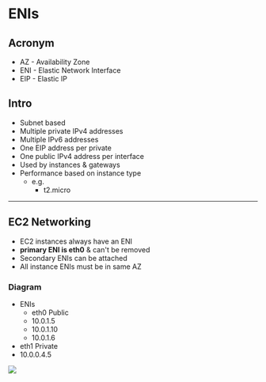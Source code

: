 # ENIs

## Acronym
* AZ - Availability Zone
* ENI - Elastic Network Interface
* EIP - Elastic IP

## Intro
* Subnet based
* Multiple private IPv4 addresses
* Multiple IPv6 addresses
* One EIP address per private
* One public IPv4 address per interface
* Used by instances & gateways
* Performance based on instance type
  * e.g.
    * t2.micro
    
---

## EC2 Networking
* EC2 instances always have an ENI
* **primary ENI is eth0** & can't be removed
* Secondary ENIs can be attached
* All instance ENIs must be in same AZ

### Diagram
* ENIs
  * eth0 Public
   * 10.0.1.5
   * 10.0.1.10
   * 10.0.1.6
 * eth1 Private
  * 10.0.0.4.5
  
[<img src="https://i.imgur.com/aBCJpGJ.png">](https://i.imgur.com/aBCJpGJ.png)
